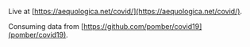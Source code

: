 Live at [https://aequologica.net/covid/](https://aequologica.net/covid/).

Consuming data from [https://github.com/pomber/covid19](pomber/covid19).
